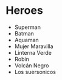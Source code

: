# Heroes

* Superman
* Batman
* Aquaman
* Mujer Maravilla
* Linterna Verde
* Robin
* Volcán Negro
* Los suersonicos
